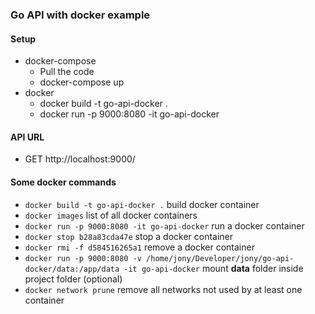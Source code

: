 ### Go API with docker example

#### Setup
+ docker-compose
    + Pull the code
    + docker-compose up
+ docker
    + docker build -t go-api-docker .
    + docker run -p 9000:8080 -it go-api-docker
    
#### API URL
+ GET http://localhost:9000/



#### Some docker commands
+ ``docker build -t go-api-docker .`` build docker container
+ ``docker images`` list of all docker containers
+ ``docker run -p 9000:8080 -it go-api-docker`` run a docker container
+ ``docker stop b28a83cda47e`` stop a docker container
+ ``docker rmi -f d584516265a1`` remove a docker container
+ ``docker run -p 9000:8080 -v /home/jony/Developer/jony/go-api-docker/data:/app/data -it go-api-docker`` mount __data__ folder inside project folder (optional)
+ ``docker network prune``  remove all networks not used by at least one container
